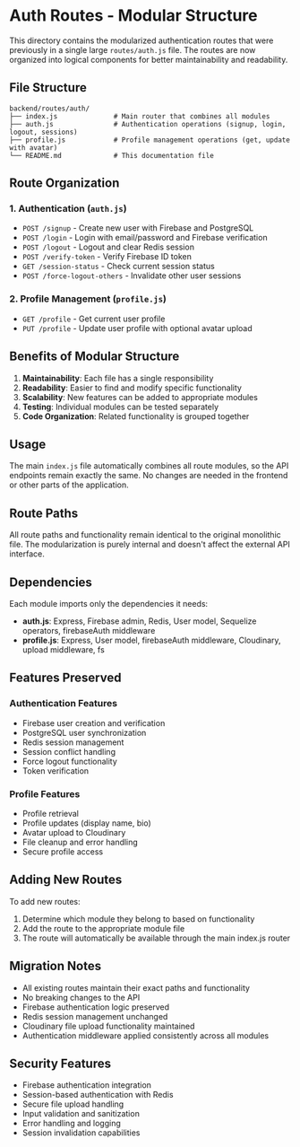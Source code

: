 # Auth Routes - Modular Structure

This directory contains the modularized authentication routes that were previously in a single large `routes/auth.js` file. The routes are now organized into logical components for better maintainability and readability.

## File Structure

```
backend/routes/auth/
├── index.js              # Main router that combines all modules
├── auth.js               # Authentication operations (signup, login, logout, sessions)
├── profile.js            # Profile management operations (get, update with avatar)
└── README.md             # This documentation file
```

## Route Organization

### 1. Authentication (`auth.js`)
- `POST /signup` - Create new user with Firebase and PostgreSQL
- `POST /login` - Login with email/password and Firebase verification
- `POST /logout` - Logout and clear Redis session
- `POST /verify-token` - Verify Firebase ID token
- `GET /session-status` - Check current session status
- `POST /force-logout-others` - Invalidate other user sessions

### 2. Profile Management (`profile.js`)
- `GET /profile` - Get current user profile
- `PUT /profile` - Update user profile with optional avatar upload

## Benefits of Modular Structure

1. **Maintainability**: Each file has a single responsibility
2. **Readability**: Easier to find and modify specific functionality
3. **Scalability**: New features can be added to appropriate modules
4. **Testing**: Individual modules can be tested separately
5. **Code Organization**: Related functionality is grouped together

## Usage

The main `index.js` file automatically combines all route modules, so the API endpoints remain exactly the same. No changes are needed in the frontend or other parts of the application.

## Route Paths

All route paths and functionality remain identical to the original monolithic file. The modularization is purely internal and doesn't affect the external API interface.

## Dependencies

Each module imports only the dependencies it needs:
- **auth.js**: Express, Firebase admin, Redis, User model, Sequelize operators, firebaseAuth middleware
- **profile.js**: Express, User model, firebaseAuth middleware, Cloudinary, upload middleware, fs

## Features Preserved

### Authentication Features
- Firebase user creation and verification
- PostgreSQL user synchronization
- Redis session management
- Session conflict handling
- Force logout functionality
- Token verification

### Profile Features
- Profile retrieval
- Profile updates (display name, bio)
- Avatar upload to Cloudinary
- File cleanup and error handling
- Secure profile access

## Adding New Routes

To add new routes:
1. Determine which module they belong to based on functionality
2. Add the route to the appropriate module file
3. The route will automatically be available through the main index.js router

## Migration Notes

- All existing routes maintain their exact paths and functionality
- No breaking changes to the API
- Firebase authentication logic preserved
- Redis session management unchanged
- Cloudinary file upload functionality maintained
- Authentication middleware applied consistently across all modules

## Security Features

- Firebase authentication integration
- Session-based authentication with Redis
- Secure file upload handling
- Input validation and sanitization
- Error handling and logging
- Session invalidation capabilities
